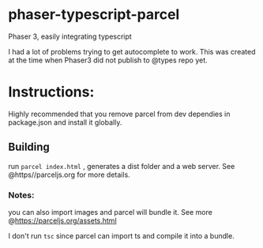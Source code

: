 # phaser-typescript-parcel
Phaser 3, easily integrating typescript

I had a lot of problems trying to get autocomplete to work. This was created at the time when Phaser3 did not publish to @types repo yet.

# Instructions:
Highly recommended that you remove parcel from dev dependies in package.json and install it globally.

## Building
run `parcel index.html` , generates a dist folder and a web server. See @https//parceljs.org for more details.


### Notes:
you can also import images and parcel will bundle it. See more @https://parceljs.org/assets.html

I don't run `tsc` since parcel can import ts and compile it into a bundle.
